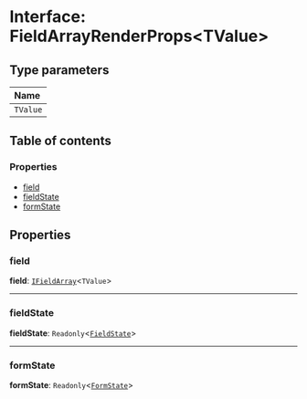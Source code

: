 # Interface: FieldArrayRenderProps\<TValue>

## Type parameters

| Name |
| :------ |
| `TValue` |

## Table of contents

### Properties

* [field](/en/auto-docs/editor/interfaces/FieldArrayRenderProps.md#field)
* [fieldState](/en/auto-docs/editor/interfaces/FieldArrayRenderProps.md#fieldstate)
* [formState](/en/auto-docs/editor/interfaces/FieldArrayRenderProps.md#formstate)

## Properties

### field

**field**: [`IFieldArray`](/en/auto-docs/editor/interfaces/IFieldArray.md)<`TValue`>

***

### fieldState

**fieldState**: `Readonly`<[`FieldState`](/en/auto-docs/editor/interfaces/FieldState.md)>

***

### formState

**formState**: `Readonly`<[`FormState`](/en/auto-docs/editor/interfaces/FormState.md)>
